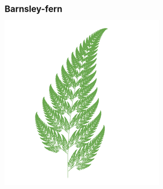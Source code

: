 # Barnsley-fern

![Barnsley fern](https://github.com/fwend/Barnsley-fern/blob/master/barnsleyfern.png "Barnsley fern")

